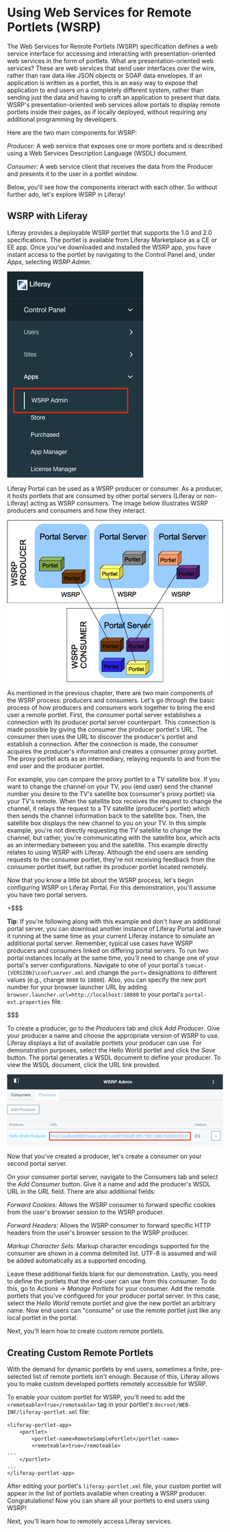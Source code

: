 # Using Web Services for Remote Portlets (WSRP) [](id=using-web-services-for-remote-portlets-wsrp)

The Web Services for Remote Portlets (WSRP) specification defines a web service
interface for accessing and interacting with presentation-oriented web services
in the form of portlets. What are presentation-oriented web services? These are
web services that send user interfaces over the wire, rather than raw data like
JSON objects or SOAP data envelopes. If an application is written as a portlet,
this is an easy way to expose that application to end users on a completely
different system, rather than sending just the data and having to craft an
application to present that data. WSRP's presentation-oriented web services 
allow portals to display remote portlets inside their pages, as if locally
deployed, without requiring any additional programming by developers.

Here are the two main components for WSRP:

*Producer:* A web service that exposes one or more portlets and is described
using a Web Services Description Language (WSDL) document.

*Consumer:* A web service client that receives the data from the Producer and
presents it to the user in a portlet window. 

Below, you'll see how the components interact with each other. So without
further ado, let's explore WSRP in Liferay!

## WSRP with Liferay [](id=wsrp-with-liferay)

Liferay provides a deployable WSRP portlet that supports the 1.0 and 2.0
specifications. The portlet is available from Liferay Marketplace as a CE or EE
app. Once you've downloaded and installed the WSRP app, you have instant access
to the portlet by navigating to the Control Panel and, under *Apps*, selecting
*WSRP Admin*.

![Figure 1: Once deployed, you can find the WSRP Admin portlet in the Control Panel.](../../images/wsrp-admin-control-panel.png)

Liferay Portal can be used as a WSRP producer or consumer. As a producer, it
hosts portlets that are consumed by other portal servers (Liferay or
non-Liferay) acting as WSRP consumers. The image below illustrates WSRP
producers and consumers and how they interact.

![Figure 2: Portlets can interact with other portlets located on a different portal server using WSRP.](../../images/wsrp-illustration.png)

As mentioned in the previous chapter, there are two main components of the WSRP 
process: producers and consumers. Let's go through the basic process of how 
producers and consumers work together to bring the end user a remote portlet. 
First, the consumer portal server establishes a connection with its producer
portal server counterpart. This connection is made possible by giving the
consumer the producer portlet's URL. The consumer then uses the URL to
discover the producer's portlet and establish a connection. After the connection
is made, the consumer acquires the producer's information and creates a consumer
proxy portlet. The proxy portlet acts as an intermediary, relaying requests to
and from the end user and the producer portlet.

For example, you can compare the proxy portlet to a TV satellite box. If you
want to change the channel on your TV, you (end user) send the channel number
you desire to the TV's satellite box (consumer's proxy portlet) via your TV's
remote. When the satellite box receives the request to change the channel, it
relays the request to a TV satellite (producer's portlet) which then sends the
channel information back to the satellite box. Then, the satellite box displays
the new channel to you on your TV. In this simple example, you're not directly
requesting the TV satellite to change the channel, but rather, you're
communicating with the satellite box, which acts as an intermediary between you
and the satellite. This example directly relates to using WSRP with Liferay.
Although the end users are sending requests to the consumer portlet, they're not
receiving feedback from the consumer portlet itself, but rather its producer
portlet located remotely.

Now that you know a little bit about the WSRP process, let's begin configuring
WSRP on Liferay Portal. For this demonstration, you'll assume you have two 
portal servers.

+$$$

**Tip**: If you're following along with this example and don't have an 
additional portal server, you can download another instance of Liferay Portal 
and have it running at the same time as your current Liferay instance to 
simulate an additional portal server. Remember, typical use cases have WSRP 
producers and consumers linked on differing portal servers. To run two portal 
instances locally at the same time, you'll need to change one of your portal's 
server configurations. Navigate to one of your portal's 
`tomcat-[VERSION]\conf\server.xml` and change the `port=` designations to 
different values (e.g., change `8080` to `18080`). Also, you can specify the new 
port number for your browser launcher URL by adding 
`browser.launcher.url=http://localhost:18080` to your portal's 
`portal-ext.properties` file. 

$$$

To create a producer, go to the *Producers* tab and click *Add Producer*. Give
your producer a name and choose the appropriate version of WSRP to use. Liferay
displays a list of available portlets your producer can use. For demonstration
purposes, select the Hello World portlet and click the *Save* button. The portal
generates a WSDL document to define your producer. To view the WSDL document,
click the URL link provided. 

![Figure 3: You can view the WSDL document for your producer by clicking the provided URL.](../../images/wsrp-producer-url.png)

Now that you've created a producer, let's create a consumer on your second 
portal server. 

On your consumer portal server, navigate to the Consumers tab and select the
*Add Consumer* button. Give it a name and add the producer's WSDL URL in the
*URL* field. There are also additional fields:

*Forward Cookies:* Allows the WSRP consumer to forward specific cookies from
the user's browser session to the WSRP producer.

*Forward Headers:* Allows the WSRP consumer to forward specific HTTP headers
from the user's browser session to the WSRP producer.

*Markup Character Sets:* Markup character encodings supported for the consumer
are shown in a comma delimited list. UTF-8 is assumed and will be added
automatically as a supported encoding.

Leave these additional fields blank for our demonstration. Lastly, you need to
define the portlets that the end-user can use from this consumer. To do this, go
to *Actions* &rarr; *Manage Portlets* for your consumer. Add the remote portlets
that you've configured for your producer portal server. In this case, select the
*Hello World* remote portlet and give the new portlet an arbitrary name. Now end
users can "consume" or use the remote portlet just like any local portlet in the
portal.

Next, you'll learn how to create custom remote portlets.

## Creating Custom Remote Portlets [](id=creating-custom-remote-portlets)

With the demand for dynamic portlets by end users, sometimes a finite,
pre-selected list of remote portlets isn't enough. Because of this, Liferay
allows you to make custom developed portlets remotely accessible for WSRP.

To enable your custom portlet for WSRP, you'll need to add the
`<remoteable>true</remoteable>` tag in your portlet's
`docroot/WEB-INF/liferay-portlet.xml` file:

    <liferay-portlet-app>
        <portlet>
            <portlet-name>RemoteSamplePortlet</portlet-name>
            <remoteable>true</remoteable>
    ...
        </portlet>
    ...
    </liferay-portlet-app>

After editing your portlet's `liferay-portlet.xml` file, your custom portlet
will appear in the list of portlets available when creating a WSRP producer.
Congratulations! Now you can share all your portlets to end users using WSRP!

Next, you'll learn how to remotely access Liferay services.
